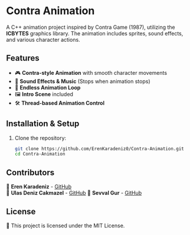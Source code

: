 # Contra Animation

A C++ animation project inspired by Contra Game (1987), utilizing the **ICBYTES** graphics library. The animation includes sprites, sound effects, and various character actions.

## Features

- 🎮 **Contra-style Animation** with smooth character movements
- 🎼 **Sound Effects & Music** (Stops when animation stops)
- 🔄 **Endless Animation Loop**
- 🖼 **Intro Scene** included
- 🛠 **Thread-based Animation Control**

## Installation & Setup

1. Clone the repository:
   ```bash
   git clone https://github.com/ErenKaradeniz0/Contra-Animation.git
   cd Contra-Animation
   
## Contributors

👤 **Eren Karadeniz** - [GitHub](https://github.com/ErenKaradeniz0)  
👤 **Ulas Deniz Cakmazel** - [GitHub](https://github.com/UlasDenizCakmazel)
👤 **Sevval Gur** - [GitHub](https://github.com/svvlgr)

## License

📜 This project is licensed under the MIT License.
